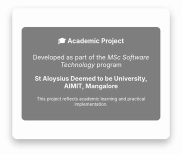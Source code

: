 <div style="
  background-image: url('https://raw.githubusercontent.com/spideyashith/Andriod-Projects/main/aimit-building.png');
  background-size: cover;
  background-position: center;
  border-radius: 16px;
  padding: 60px 30px;
  text-align: center;
  max-width: 900px;
  margin: 50px auto;
  color: white;
  box-shadow: 0 12px 24px rgba(0,0,0,0.3);
  position: relative;
">
  <div style="
    background-color: rgba(0, 0, 0, 0.5);
    padding: 30px;
    border-radius: 12px;
  ">
    <h2 style="margin-top: 0;">🎓 Academic Project</h2>
    <p style="font-size: 20px;">
      Developed as part of the <em>MSc Software Technology</em> program
    </p>
    <p style="font-size: 20px; font-weight: bold;">
      St Aloysius Deemed to be University, AIMIT, Mangalore
    </p>
    <p style="font-size: 14px;">
      This project reflects academic learning and practical implementation.
    </p>
  </div>
</div>
